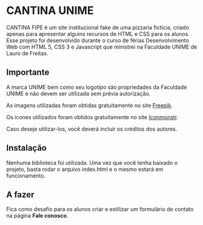 
# CANTINA UNIME

CANTINA FIPE é um site institucional fake de uma pizzaria fictícia, criado apenas para apresentar alguins recursos de HTML e CSS para os alunos. Esse projeto foi desenvolvido durante o curso de férias Desenvolvimento Web com HTML 5, CSS 3 e Javascript que ministrei na Faculdade UNIME de Lauro de Freitas.


## Importante

A marca UNIME bem como seu logotipo são propriedades da Faculdade UNIME e não devem ser utilizada sem prévia autorização.

As imagens utilizadas foram obtidas gratuitamente no site [Freepik](https://www.freepik.com/).

Os icones utilizados foram obtidos gratuitamente no site [Iconmonstr](https://iconmonstr.com/).

Caso deseje utilizar-los, você deverá incluir os créditos dos autores.

## Instalação

Nenhuma biblioteca foi utilizada. Uma vez que você tenha baixado o projeto, basta rodar o arquivo index.html e o mesmo estará em funcionamento.



## A fazer

Fica como desafio para os alunos criar e estilizar um formulário de contato na página **Fale conosco**.

